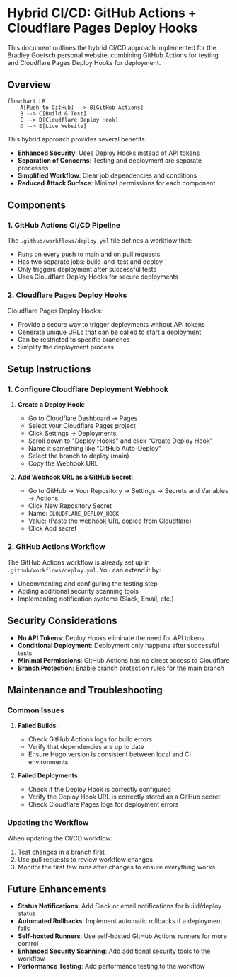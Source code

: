 # Hybrid CI/CD: GitHub Actions + Cloudflare Pages Deploy Hooks

This document outlines the hybrid CI/CD approach implemented for the Bradley Goetsch personal website, combining GitHub Actions for testing and Cloudflare Pages Deploy Hooks for deployment.

## Overview

```mermaid
flowchart LR
    A[Push to GitHub] --> B[GitHub Actions]
    B --> C[Build & Test]
    C --> D[Cloudflare Deploy Hook]
    D --> E[Live Website]
```

This hybrid approach provides several benefits:
- **Enhanced Security**: Uses Deploy Hooks instead of API tokens
- **Separation of Concerns**: Testing and deployment are separate processes
- **Simplified Workflow**: Clear job dependencies and conditions
- **Reduced Attack Surface**: Minimal permissions for each component

## Components

### 1. GitHub Actions CI/CD Pipeline

The `.github/workflows/deploy.yml` file defines a workflow that:
- Runs on every push to main and on pull requests
- Has two separate jobs: build-and-test and deploy
- Only triggers deployment after successful tests
- Uses Cloudflare Deploy Hooks for secure deployments

### 2. Cloudflare Pages Deploy Hooks

Cloudflare Pages Deploy Hooks:
- Provide a secure way to trigger deployments without API tokens
- Generate unique URLs that can be called to start a deployment
- Can be restricted to specific branches
- Simplify the deployment process

## Setup Instructions

### 1. Configure Cloudflare Deployment Webhook

1. **Create a Deploy Hook**:
   - Go to Cloudflare Dashboard → Pages
   - Select your Cloudflare Pages project
   - Click Settings → Deployments
   - Scroll down to "Deploy Hooks" and click "Create Deploy Hook"
   - Name it something like "GitHub Auto-Deploy"
   - Select the branch to deploy (main)
   - Copy the Webhook URL

2. **Add Webhook URL as a GitHub Secret**:
   - Go to GitHub → Your Repository → Settings → Secrets and Variables → Actions
   - Click New Repository Secret
   - Name: `CLOUDFLARE_DEPLOY_HOOK`
   - Value: (Paste the webhook URL copied from Cloudflare)
   - Click Add secret

### 2. GitHub Actions Workflow

The GitHub Actions workflow is already set up in `.github/workflows/deploy.yml`. You can extend it by:
- Uncommenting and configuring the testing step
- Adding additional security scanning tools
- Implementing notification systems (Slack, Email, etc.)

## Security Considerations

- **No API Tokens**: Deploy Hooks eliminate the need for API tokens
- **Conditional Deployment**: Deployment only happens after successful tests
- **Minimal Permissions**: GitHub Actions has no direct access to Cloudflare
- **Branch Protection**: Enable branch protection rules for the main branch

## Maintenance and Troubleshooting

### Common Issues

1. **Failed Builds**:
   - Check GitHub Actions logs for build errors
   - Verify that dependencies are up to date
   - Ensure Hugo version is consistent between local and CI environments

2. **Failed Deployments**:
   - Check if the Deploy Hook is correctly configured
   - Verify the Deploy Hook URL is correctly stored as a GitHub secret
   - Check Cloudflare Pages logs for deployment errors

### Updating the Workflow

When updating the CI/CD workflow:
1. Test changes in a branch first
2. Use pull requests to review workflow changes
3. Monitor the first few runs after changes to ensure everything works

## Future Enhancements

- **Status Notifications**: Add Slack or email notifications for build/deploy status
- **Automated Rollbacks**: Implement automatic rollbacks if a deployment fails
- **Self-hosted Runners**: Use self-hosted GitHub Actions runners for more control
- **Enhanced Security Scanning**: Add additional security tools to the workflow
- **Performance Testing**: Add performance testing to the workflow
